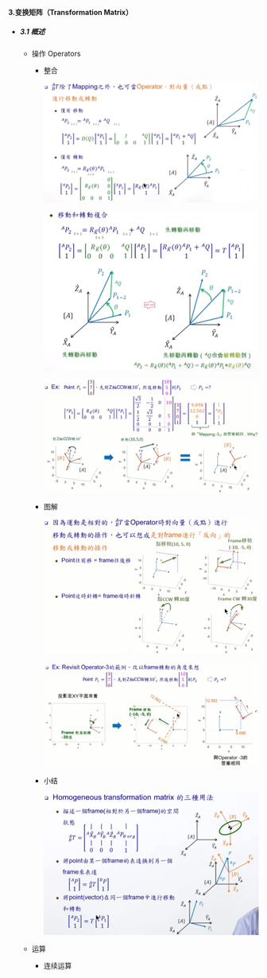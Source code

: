 #### 3.变换矩阵（Transformation Matrix）

* ##### 3.1 概述

  * 操作 Operators

    * 整合

      ![avatar](./images/u31_Transformation_Matrix_Operators_1.png)
  
      ![avatar](./images/u31_Transformation_Matrix_Operators_2.png)
  
      ![avatar](./images/u31_Transformation_Matrix_Operators_3.png)
  
    * 图解
  
      ![avatar](./images/u31_Transformation_Matrix_Operators_4.png)
  
      ![avatar](./images/u31_Transformation_Matrix_Operators_5.png)
  
    * 小结

      ![avatar](./images/u31_Transformation_Matrix_Operators_6.png)

  * 运算

    * 连续运算

      
      
      

  
  
  


































